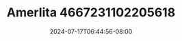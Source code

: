 --- 
title: "Amerlita 4667231102205618"
description: "nonton  video bokep Amerlita 4667231102205618   full new"
date: 2024-07-17T06:44:56-08:00
file_code: "d4q8a2vwbabz"
draft: false
cover: "1exzys3je72se7jv.jpg"
tags: ["Amerlita", "bokep-indo", "bokep-viral", "bokep-ig"]
length: 619
fld_id: "1483155"
foldername: "Amerlita 1"
categories: ["Amerlita 1"]
views: 0
---